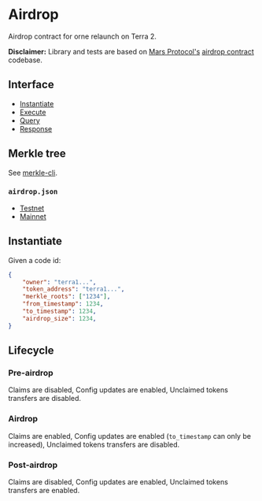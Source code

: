 # Airdrop

Airdrop contract for orne relaunch on Terra 2.

**Disclaimer:** Library and tests are based on [Mars Protocol's](https://github.com/mars-protocol) [airdrop contract](https://github.com/mars-protocol/mars-periphery/tree/main/contracts/airdrop) codebase.

## Interface

- [Instantiate](https://github.com/orne-io/contracts/blob/main/packages/periphery/src/airdrop.rs#L10-L17)
- [Execute](https://github.com/orne-io/contracts/blob/main/packages/periphery/src/airdrop.rs#L21-L43)
- [Query](https://github.com/orne-io/contracts/blob/main/packages/periphery/src/airdrop.rs#L47-L52)
- [Response](https://github.com/orne-io/contracts/blob/main/packages/periphery/src/airdrop.rs#L58-L86)

## Merkle tree

See [merkle-cli](./merkle-cli/).

### `airdrop.json`

* [Testnet](https://github.com/orne-io/contracts/files/9331613/airdrop.zip)
* [Mainnet](https://github.com/orne-io/contracts/files/9471633/airdrop.zip)

## Instantiate

Given a code id:

```json
{
    "owner": "terra1...",
    "token_address": "terra1...",
    "merkle_roots": ["1234"],
    "from_timestamp": 1234,
    "to_timestamp": 1234,
    "airdrop_size": 1234,
}
```

## Lifecycle

### Pre-airdrop

Claims are disabled, Config updates are enabled, Unclaimed tokens transfers are disabled.

### Airdrop

Claims are enabled, Config updates are enabled (`to_timestamp` can only be increased), Unclaimed tokens transfers are disabled.

### Post-airdrop

Claims are disabled, Config updates are enabled, Unclaimed tokens transfers are enabled.

